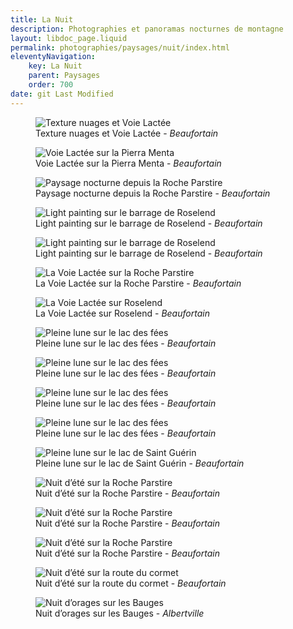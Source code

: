 ```yaml
---
title: La Nuit
description: Photographies et panoramas nocturnes de montagne
layout: libdoc_page.liquid
permalink: photographies/paysages/nuit/index.html
eleventyNavigation:
    key: La Nuit
    parent: Paysages
    order: 700
date: git Last Modified
---
```

<figure class="wide long-shadow">
    <img src="/sources/paysages/nuit/_MG_1967.jpg"
        alt="Texture nuages et Voie Lactée">
    <figcaption>
        Texture nuages et Voie Lactée - <em>Beaufortain</em>
    </figcaption>
</figure>

<figure class="wide long-shadow">
    <img src="/sources/paysages/nuit/_MG_1970.jpg"
        alt="Voie Lactée sur la Pierra Menta">
    <figcaption>
        Voie Lactée sur la Pierra Menta - <em>Beaufortain</em>
    </figcaption>
</figure>

<figure class="long-shadow">
    <img src="/sources/paysages/nuit/_MG_1977.jpg"
        alt="Paysage nocturne depuis la Roche Parstire">
    <figcaption>
        Paysage nocturne depuis la Roche Parstire - <em>Beaufortain</em>
    </figcaption>
</figure>

<figure class="wide long-shadow">
    <img src="/sources/paysages/nuit/_MG_1989.jpg"
        alt="Light painting sur le barrage de Roselend">
    <figcaption>
        Light painting sur le barrage de Roselend - <em>Beaufortain</em>
    </figcaption>
</figure>

<figure class="wide long-shadow">
    <img src="/sources/paysages/nuit/_MG_1990.jpg"
        alt="Light painting sur le barrage de Roselend">
    <figcaption>
        Light painting sur le barrage de Roselend - <em>Beaufortain</em>
    </figcaption>
</figure>

<figure class="long-shadow">
    <img src="/sources/paysages/nuit/La_Voie_Lactee_sous_la_Roche_Parstire_MG_1864_MG_1866-3-img.jpg"
        alt="La Voie Lactée sur la Roche Parstire">
    <figcaption>
        La Voie Lactée sur la Roche Parstire - <em>Beaufortain</em>
    </figcaption>
</figure>

<figure class="wide long-shadow">
    <img src="/sources/paysages/nuit/La_Voie_Lactee_sous_Roselend_MG_1841_MG_1860-20-img.jpg"
        alt="La Voie Lactée sur Roselend">
    <figcaption>
        La Voie Lactée sur Roselend - <em>Beaufortain</em>
    </figcaption>
</figure>

<figure class="wide long-shadow">
    <img src="/sources/paysages/nuit/Pleine_Lune_sur_Lac_des_Fees_MG_3200_MG_3204-5-img.jpg"
        alt="Pleine lune sur le lac des fées">
    <figcaption>
        Pleine lune sur le lac des fées - <em>Beaufortain</em>
    </figcaption>
</figure>

<figure class="wide long-shadow">
    <img src="/sources/paysages/nuit/Pleine_Lune_sur_Lac_des_Fees_MG_3216_MG_3220-5-img.jpg"
        alt="Pleine lune sur le lac des fées">
    <figcaption>
        Pleine lune sur le lac des fées - <em>Beaufortain</em>
    </figcaption>
</figure>

<figure class="wide long-shadow">
    <img src="/sources/paysages/nuit/Pleine_Lune_sur_Lac_des_Fees_MG_3229_MG_3233-5-img.jpg"
        alt="Pleine lune sur le lac des fées">
    <figcaption>
        Pleine lune sur le lac des fées - <em>Beaufortain</em>
    </figcaption>
</figure>

<figure class="wide long-shadow">
    <img src="/sources/paysages/nuit/Pleine_Lune_sur_Lac_des_Fees_MG_3234_MG_3239-6-img.jpg"
        alt="Pleine lune sur le lac des fées">
    <figcaption>
        Pleine lune sur le lac des fées - <em>Beaufortain</em>
    </figcaption>
</figure>

<figure class="wide long-shadow">
    <img src="/sources/paysages/nuit/Pleine_Lune_sur_Lac_St_Guerin_MG_3264_MG_3275-12-img.jpg"
        alt="Pleine lune sur le lac de Saint Guérin">
    <figcaption>
        Pleine lune sur le lac de Saint Guérin - <em>Beaufortain</em>
    </figcaption>
</figure>

<figure class="wide long-shadow">
    <img src="/sources/paysages/nuit/Une_Nuit_Ete_dans_le_Beaufortain_2_MG_1949_MG_1958-8-img.jpg"
        alt="Nuit d’été sur la Roche Parstire">
    <figcaption>
        Nuit d’été sur la Roche Parstire - <em>Beaufortain</em>
    </figcaption>
</figure>

<figure class="wide long-shadow">
    <img src="/sources/paysages/nuit/Une_Nuit_Ete_dans_le_Beaufortain_2_MG_1959_MG_1962-4-img.jpg"
        alt="Nuit d’été sur la Roche Parstire">
    <figcaption>
        Nuit d’été sur la Roche Parstire - <em>Beaufortain</em>
    </figcaption>
</figure>

<figure class="wide long-shadow">
    <img src="/sources/paysages/nuit/Une_Nuit_Ete_dans_le_Beaufortain_MG_1977_MG_1982-6-img.jpg"
        alt="Nuit d’été sur la Roche Parstire">
    <figcaption>
        Nuit d’été sur la Roche Parstire - <em>Beaufortain</em>
    </figcaption>
</figure>

<figure class="wide long-shadow">
    <img src="/sources/paysages/nuit/Une_Nuit_sur_la_Route_du_Cormet_MG_2772.jpg"
        alt="Nuit d’été sur la route du cormet">
    <figcaption>
        Nuit d’été sur la route du cormet - <em>Beaufortain</em>
    </figcaption>
</figure>

<figure class="wide long-shadow">
    <img src="/sources/paysages/nuit/_MG_5540-Pano.jpg"
        alt="Nuit d’orages sur les Bauges">
    <figcaption>
        Nuit d’orages sur les Bauges - <em>Albertville</em>
    </figcaption>
</figure>